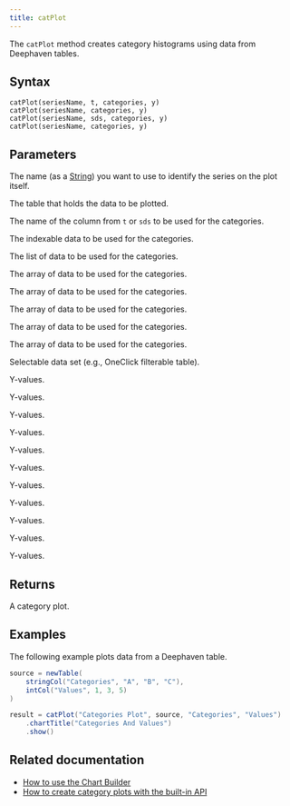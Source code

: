 ```yaml
---
title: catPlot
---
```


The `catPlot` method creates category histograms using data from Deephaven tables.

## Syntax

```
catPlot(seriesName, t, categories, y)
catPlot(seriesName, categories, y)
catPlot(seriesName, sds, categories, y)
catPlot(seriesName, categories, y)
```

## Parameters

<ParamTable>
<Param name="seriesName" type="String">

The name (as a [String](../query-language/types/strings.md)) you want to use to identify the series on the plot itself.

</Param>
<Param name="t" type="Table">

The table that holds the data to be plotted.

</Param>
<Param name="categories" type="String">

The name of the column from `t` or `sds` to be used for the categories.

</Param>
<Param name="categories" type="IndexableData<T>">

The indexable data to be used for the categories.

</Param>
<Param name="categories" type="List<T>">

The list of data to be used for the categories.

</Param>
<Param name="categories" type="double[]">

The array of data to be used for the categories.

</Param>
<Param name="categories" type="float[]">

The array of data to be used for the categories.

</Param>
<Param name="categories" type="int[]">

The array of data to be used for the categories.

</Param>
<Param name="categories" type="long[]">

The array of data to be used for the categories.

</Param>
<Param name="categories" type="<T>[]">

The array of data to be used for the categories.

</Param>
<Param name="sds" type="SelectableDataSet">

Selectable data set (e.g., OneClick filterable table).

</Param>
<Param name="y" type="String">

Y-values.

</Param>
<Param name="y" type="IndexableNumericData<T>">

Y-values.

</Param>
<Param name="y" type="double[]">

Y-values.

</Param>
<Param name="y" type="float[]">

Y-values.

</Param>
<Param name="y" type="int[]">

Y-values.

</Param>
<Param name="y" type="long[]">

Y-values.

</Param>
<Param name="y" type="short[]">

Y-values.

</Param>
<Param name="y" type="DateTime[]">

Y-values.

</Param>
<Param name="y" type="Date[]">

Y-values.

</Param>
<Param name="y" type="List<T>">

Y-values.

</Param>
<Param name="y" type="<T>[]">

Y-values.

</Param>
</ParamTable>

## Returns

A category plot.

## Examples

The following example plots data from a Deephaven table.

```groovy order=source,result default=result
source = newTable(
    stringCol("Categories", "A", "B", "C"),
    intCol("Values", 1, 3, 5)
)

result = catPlot("Categories Plot", source, "Categories", "Values")
    .chartTitle("Categories And Values")
    .show()
```

<!--TODO: https://github.com/deephaven/deephaven.io/issues/2459 Add code examples -->

## Related documentation

- [How to use the Chart Builder](../../how-to-guides/user-interface/chart-builder.md)
- [How to create category plots with the built-in API](../../how-to-guides/plotting/api-plotting.md#category)
